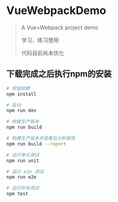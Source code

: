 # VueWebpackDemo

> A Vue+Webpack project demo
> 
> 学习、练习使用
> 
> 代码目前尚未优化

## 下载完成之后执行npm的安装

``` bash
# 安装依赖
npm install

# 启动
npm run dev

# 构建生产版本
npm run build

# 构建生产版本并查看包分析报告
npm run build --report

# 运行单元测试
npm run unit

# 运行 e2e 测试
npm run e2e

# 运行所有测试
npm test
```

